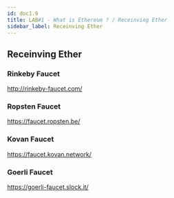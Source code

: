 ```yaml
---
id: doc1.9
title: LAB#1 - What is Ethereum ? / Receinving Ether
sidebar_label: Receinving Ether
---
```


## Receinving Ether

### Rinkeby Faucet 
http://rinkeby-faucet.com/

### Ropsten Faucet
https://faucet.ropsten.be/

### Kovan Faucet
https://faucet.kovan.network/


### Goerli Faucet
https://goerli-faucet.slock.it/
